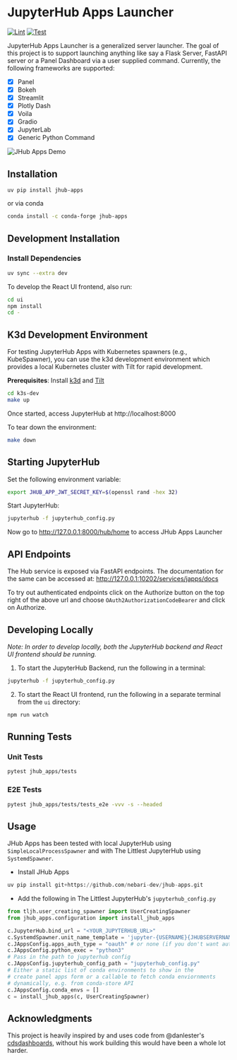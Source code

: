 # JupyterHub Apps Launcher

[![Lint](https://github.com/nebari-dev/jhub-apps/actions/workflows/lint.yml/badge.svg)](https://github.com/nebari-dev/jhub-apps/actions/workflows/lint.yml)
[![Test](https://github.com/nebari-dev/jhub-apps/actions/workflows/test.yml/badge.svg)](https://github.com/nebari-dev/jhub-apps/actions/workflows/test.yml)

JupyterHub Apps Launcher is a generalized server launcher. The goal of this project is to support
launching anything like say a Flask Server, FastAPI server or a Panel Dashboard via a user supplied
command. Currently, the following frameworks are supported:

- [x] Panel
- [x] Bokeh
- [x] Streamlit
- [x] Plotly Dash
- [x] Voila
- [x] Gradio
- [x] JupyterLab
- [x] Generic Python Command

![JHub Apps Demo](https://raw.githubusercontent.com/nebari-dev/jhub-apps/main/demo.gif)

## Installation

```
uv pip install jhub-apps
```

or via conda

```bash
conda install -c conda-forge jhub-apps
```

## Development Installation

### Install Dependencies

```bash
uv sync --extra dev
```

To develop the React UI frontend, also run:

```bash
cd ui
npm install
cd -
```

## K3d Development Environment

For testing JupyterHub Apps with Kubernetes spawners (e.g., KubeSpawner), you can use the k3d development environment which provides a local Kubernetes cluster with Tilt for rapid development.

**Prerequisites**: Install [k3d](https://k3d.io/#installation) and [Tilt](https://docs.tilt.dev/install.html)

```bash
cd k3s-dev
make up
```

Once started, access JupyterHub at http://localhost:8000

To tear down the environment:

```bash
make down
```

## Starting JupyterHub

Set the following environment variable:

```bash
export JHUB_APP_JWT_SECRET_KEY=$(openssl rand -hex 32)
```

Start JupyterHub:

```bash
jupyterhub -f jupyterhub_config.py
```

Now go to http://127.0.0.1:8000/hub/home to access JHub Apps Launcher

## API Endpoints

The Hub service is exposed via FastAPI endpoints. The documentation for the same can be accessed at:
http://127.0.0.1:10202/services/japps/docs

To try out authenticated endpoints click on the Authorize button on the top right of
the above url and choose `OAuth2AuthorizationCodeBearer` and click on Authorize.

## Developing Locally

_Note: In order to develop locally, both the JupyterHub backend and React UI frontend should be running._

1. To start the JupyterHub Backend, run the following in a terminal:

```bash
jupyterhub -f jupyterhub_config.py
```

2. To start the React UI frontend, run the following in a separate terminal from the `ui` directory:

```bash
npm run watch
```

## Running Tests

### Unit Tests

```bash
pytest jhub_apps/tests
```

### E2E Tests

```bash
pytest jhub_apps/tests/tests_e2e -vvv -s --headed
```

## Usage

JHub Apps has been tested with local JupyterHub using `SimpleLocalProcessSpawner` and with
The Littlest JupyterHub using `SystemdSpawner`.

- Install JHub Apps

```python
uv pip install git+https://github.com/nebari-dev/jhub-apps.git
```

- Add the following in The Littlest JupyterHub's `jupyterhub_config.py`

```python
from tljh.user_creating_spawner import UserCreatingSpawner
from jhub_apps.configuration import install_jhub_apps

c.JupyterHub.bind_url = "<YOUR_JUPYTERHUB_URL>"
c.SystemdSpawner.unit_name_template = 'jupyter-{USERNAME}{JHUBSERVERNAME}'
c.JAppsConfig.apps_auth_type = "oauth" # or none (if you don't want authentication on apps)
c.JAppsConfig.python_exec = "python3"
# Pass in the path to jupyterhub config
c.JAppsConfig.jupyterhub_config_path = "jupyterhub_config.py"
# Either a static list of conda environments to show in the
# create panel apps form or a callable to fetch conda enviornments
# dynamically, e.g. from conda-store API
c.JAppsConfig.conda_envs = []
c = install_jhub_apps(c, UserCreatingSpawner)
```

## Acknowledgments

This project is heavily inspired by and uses code from @danlester's [cdsdashboards](https://github.com/ideonate/cdsdashboards), without his work building this would have been a whole lot harder.
